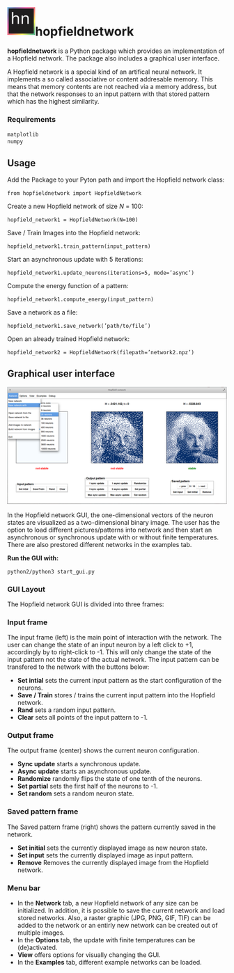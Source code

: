 <img src="data/icon/icon.svg" width="64" height="64" align="left"/>

# hopfieldnetwork
**hopfieldnetwork** is a Python package which provides an implementation of a Hopfield network. The package also includes a graphical user interface.

A Hopfield network is a special kind of an artifical neural network. It implements a so called associative or content addresable memory. This means that memory contents are not reached via a memory address, but that the network responses
to an input pattern with that stored pattern which has the highest similarity.

### Requirements
    matplotlib
    numpy


## Usage
Add the Package to your Pyton path and import the Hopfield network class:

    from hopfieldnetwork import HopfieldNetwork

Create a new Hopfield network of size _N_ = 100:

    hopfield_network1 = HopfieldNetwork(N=100)

Save / Train Images into the Hopfield network:

    hopfield_network1.train_pattern(input_pattern)

Start an asynchronous update with 5 iterations:

    hopfield_network1.update_neurons(iterations=5, mode=’async’)

Compute the energy function of a pattern:

    hopfield_network1.compute_energy(input_pattern)

Save a network as a file:

    hopfield_network1.save_network(’path/to/file’)

Open an already trained Hopfield network:

    hopfield_network2 = HopfieldNetwork(filepath=’network2.npz’)


## Graphical user interface

![Hopfield network GUI](examples/project4/latex/images/gui_screenshot.png?raw=true)

In the Hopfield network GUI, the one-dimensional vectors of the neuron states are visualized as a two-dimensional binary image. The user has the option to load different pictures/patterns into network and then start an asynchronous or synchronous update with or without finite temperatures. There are also prestored different networks in the examples tab.


**Run the GUI with:**

    python2/python3 start_gui.py

### GUI Layout
The Hopfield network GUI is divided into three frames:

### Input frame
The input frame (left) is the main point of interaction with the network. The user can change the state of an input neuron by a left click to +1, accordingly by to right-click to -1. This will only change the state of the input pattern not the state of the actual network. The input pattern can be transfered to the network with the buttons below:
- **Set intial** sets the current input pattern as the start configuration of the neurons.
- **Save / Train** stores / trains the current input pattern into the Hopfield network.
- **Rand** sets a random input pattern.
- **Clear** sets all points of the input pattern to -1.

### Output frame
The output frame (center) shows the current neuron configuration.
- **Sync update** starts a synchronous update.
- **Async update** starts an asynchronous update.
- **Randomize** randomly flips the state of one tenth of the neurons.
- **Set partial** sets the first half of the neurons to -1.
- **Set random** sets a random neuron state.

### Saved pattern frame
The Saved pattern frame (right) shows the pattern currently saved in the network.
- **Set initial** sets the currently displayed image as new neuron state.
- **Set input** sets the currently displayed image as input pattern.
- **Remove** Removes the currently displayed image from the Hopfield network.

### Menu bar
- In the **Network** tab, a new Hopfield network of any size can be initialized.
In addition, it is possible to save the current network and load stored networks. Also, a raster graphic (JPG, PNG, GIF, TIF) can be added to the network or an entirly new network can be created out of multiple images.
- In the **Options** tab, the update with finite temperatures can be (de)activated.
- **View** offers options for visually changing the GUI.
- In the **Examples** tab, different example networks can be loaded.
